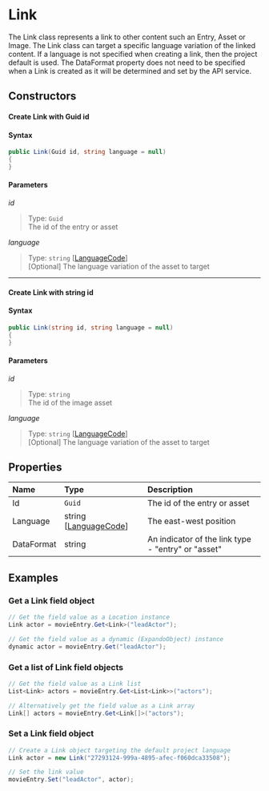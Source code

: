# Link

The Link class represents a link to other content such an Entry, Asset or Image. The Link class can target a specific language variation of the linked content. If a language is not specified when creating a link, then the project default is used. The DataFormat property does not need to be specified when a Link is created as it will be determined and set by the API service.

## Constructors

#### Create Link with Guid id

#### Syntax

```cs
public Link(Guid id, string language = null)
{
}
```

#### Parameters

*id*
> Type: `Guid`  
> The id of the entry or asset

*language*
> Type: `string` [[LanguageCode](/key-concepts/localization.md)]  
> [Optional] The language variation of the asset to target

---

#### Create Link with string id

#### Syntax

```cs
public Link(string id, string language = null)
{
}
```

#### Parameters

*id*
> Type: `string`  
> The id of the image asset

*language*
> Type: `string` [[LanguageCode](/key-concepts/localization.md)]  
> [Optional] The language variation of the asset to target

## Properties

| Name | Type | Description |
| :--- | :--- | :---------- |
| Id | `Guid` | The id of the entry or asset |
| Language | string [[LanguageCode](/key-concepts/localization.md)] | The east-west position |
| DataFormat | string | An indicator of the link type - "entry" or "asset" |

## Examples

### Get a Link field object

```cs
// Get the field value as a Location instance
Link actor = movieEntry.Get<Link>("leadActor");

// Get the field value as a dynamic (ExpandoObject) instance
dynamic actor = movieEntry.Get("leadActor");
```

### Get a list of Link field objects

```cs
// Get the field value as a Link list
List<Link> actors = movieEntry.Get<List<Link>>("actors");

// Alternatively get the field value as a Link array
Link[] actors = movieEntry.Get<Link[]>("actors");
```

### Set a Link field object

```cs
// Create a Link object targeting the default project language
Link actor = new Link("27293124-999a-4895-afec-f060dca33508");

// Set the link value
movieEntry.Set("leadActor", actor);
```
